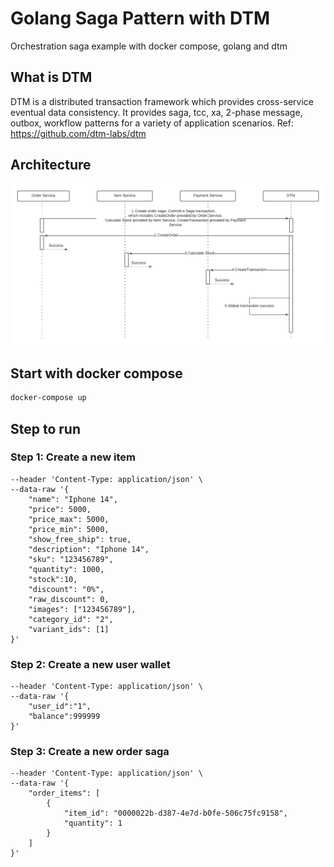 # Golang Saga Pattern with DTM

Orchestration saga example with docker compose, golang and dtm

## What is DTM

DTM is a distributed transaction framework which provides cross-service eventual data consistency. It provides saga, tcc, xa, 2-phase message, outbox, workflow patterns for a variety of application scenarios.
Ref: https://github.com/dtm-labs/dtm

## Architecture

![Architecture Overview](./assets/SagaDiagram.png)

## Start with docker compose

```bash
docker-compose up
```

## Step to run

### Step 1: Create a new item

```curl --location --request POST 'http://localhost:8082/api/item/create' \
--header 'Content-Type: application/json' \
--data-raw '{
    "name": "Iphone 14",
    "price": 5000,
    "price_max": 5000,
    "price_min": 5000,
    "show_free_ship": true,
    "description": "Iphone 14",
    "sku": "123456789",
    "quantity": 1000,
    "stock":10,
    "discount": "0%",
    "raw_discount": 0,
    "images": ["123456789"],
    "category_id": "2",
    "variant_ids": [1]
}'
```

### Step 2: Create a new user wallet

```curl --location --request POST 'localhost:8081/api/user-wallet' \
--header 'Content-Type: application/json' \
--data-raw '{
    "user_id":"1",
    "balance":999999
}'
```

### Step 3: Create a new order saga

```curl --location --request POST 'localhost:8080/api/order/create-order-saga' \
--header 'Content-Type: application/json' \
--data-raw '{
    "order_items": [
        {
            "item_id": "0000022b-d387-4e7d-b0fe-506c75fc9158",
            "quantity": 1
        }
    ]
}'
```
